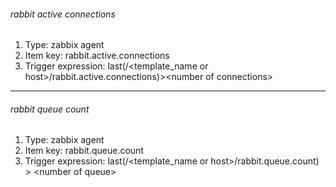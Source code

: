 ###### rabbit active connections
1. Type: zabbix agent
2. Item key: rabbit.active.connections
3. Trigger expression: last(/<template_name or host>/rabbit.active.connections)\>\<number of connections\>
***
###### rabbit queue count
1. Type: zabbix agent
2. Item key: rabbit.queue.count
3. Trigger expression: last(/<template_name or host>/rabbit.queue.count) \> \<number of queue\>